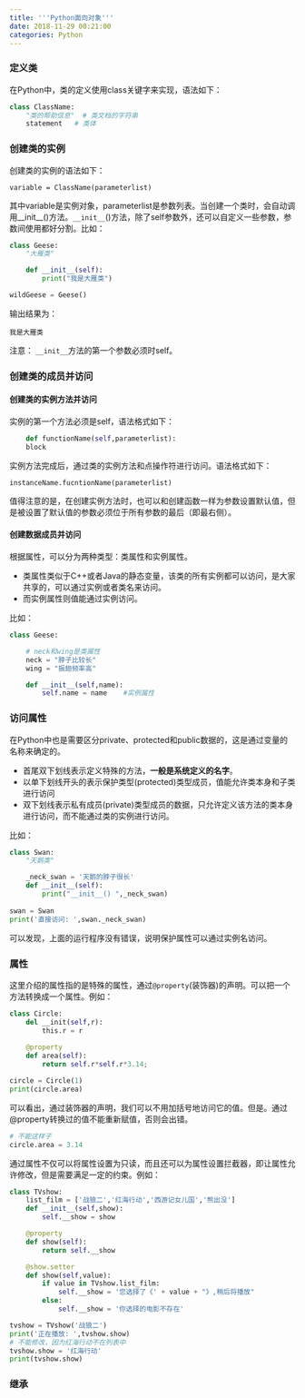 ```yaml
---
title: '''Python面向对象'''
date: 2018-11-29 00:21:00
categories: Python
---
```


### 定义类

在Python中，类的定义使用class关键字来实现，语法如下：

```python
class ClassName:
    "类的帮助信息"  # 类文档的字符串
    statement   # 类体
```

### 创建类的实例

创建类的实例的语法如下：

`variable = ClassName(parameterlist)`

其中variable是实例对象，parameterlist是参数列表。当创建一个类时，会自动调用__init__()方法。`__init__`()方法，除了self参数外，还可以自定义一些参数，参数间使用都好分割。比如：

```python
class Geese:
    "大雁类"

    def __init__(self):
        print("我是大雁类")

wildGeese = Geese()
```

输出结果为：

`我是大雁类`

注意： `__init__`方法的第一个参数必须时self。

### 创建类的成员并访问

#### 创建类的实例方法并访问
实例的第一个方法必须是self，语法格式如下：

```python
    def functionName(self,parameterlist):
    block
```

实例方法完成后，通过类的实例方法和点操作符进行访问。语法格式如下：

`instanceName.fucntionName(parameterlist)`

值得注意的是，在创建实例方法时，也可以和创建函数一样为参数设置默认值，但是被设置了默认值的参数必须位于所有参数的最后（即最右侧）。

#### 创建数据成员并访问

根据属性，可以分为两种类型：类属性和实例属性。

- 类属性类似于C++或者Java的静态变量，该类的所有实例都可以访问，是大家共享的，可以通过实例或者类名来访问。
- 而实例属性则值能通过实例访问。

比如：

```python
class Geese:

    # neck和wing是类属性
    neck = "脖子比较长"
    wing = "振翅频率高"

    def __init__(self,name):
        self.name = name    #实例属性
```

### 访问属性
在Python中也是需要区分private、protected和public数据的，这是通过变量的名称来确定的。

- 首尾双下划线表示定义特殊的方法，**一般是系统定义的名字**。
- 以单下划线开头的表示保护类型(protected)类型成员，值能允许类本身和子类进行访问
- 双下划线表示私有成员(private)类型成员的数据，只允许定义该方法的类本身进行访问，而不能通过类的实例进行访问。
  
比如：
```python
class Swan:
    "天鹅类"

    _neck_swan = '天鹅的脖子很长'
    def __init__(self):
        print("__init__() ",_neck_swan)
    
swan = Swan
print('直接访问: ',swan._neck_swan)
```

可以发现，上面的运行程序没有错误，说明保护属性可以通过实例名访问。

### 属性
这里介绍的属性指的是特殊的属性，通过`@property`(装饰器)的声明。可以把一个方法转换成一个属性。例如：

```python
class Circle:
    del __init(self,r):
        this.r = r
    
    @property
    def area(self):
        return self.r*self.r*3.14;

circle = Circle(1)
print(circle.area)
```

可以看出，通过装饰器的声明，我们可以不用加括号地访问它的值。但是。通过@property转换过的值不能重新赋值，否则会出错。

``` python
# 不能这样子
circle.area = 3.14
```

通过属性不仅可以将属性设置为只读，而且还可以为属性设置拦截器，即让属性允许修改，但是需要满足一定的约束。例如：

```python
class TVshow:
    list_film = ['战狼二','红海行动','西游记女儿国','熊出没']
    def __init__(self,show):
        self.__show = show

    @property
    def show(self):
        return self.__show

    @show.setter
    def show(self,value):
        if value in TVshow.list_film:
            self.__show = '您选择了《' + value + "》,稍后将播放"
        else:
            self.__show = '你选择的电影不存在'

tvshow = TVshow('战狼二')
print('正在播放: ',tvshow.show)
# 不能修改，因为红海行动不在列表中
tvshow.show = '红海行动'
print(tvshow.show)
```

### 继承
